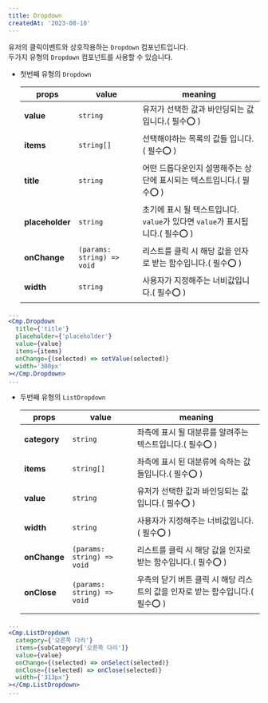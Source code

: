```yaml
---
title: Dropdown
createdAt: '2023-08-10'
---
```


유저의 클릭이벤트와 상호작용하는 `Dropdown` 컴포넌트입니다.<br/>
두가지 유형의 `Dropdown` 컴포넌트를 사용할 수 있습니다.

- 첫번째 유형의 `Dropdown`

  | props           | value                      | meaning                                                                       |
  | --------------- | -------------------------- | ----------------------------------------------------------------------------- |
  | **value**       | `string`                   | 유저가 선택한 값과 바인딩되는 값입니다.( 필수⭕ )                             |
  | **items**       | `string[]`                 | 선택해야하는 목록의 값들 입니다.( 필수⭕ )                                    |
  | **title**       | `string`                   | 어떤 드롭다운인지 설명해주는 상단에 표시되는 텍스트입니다.( 필수⭕ )          |
  | **placeholder** | `string`                   | 초기에 표시 될 텍스트입니다. `value`가 있다면 `value`가 표시됩니다.( 필수⭕ ) |
  | **onChange**    | `(params: string) => void` | 리스트를 클릭 시 해당 값을 인자로 받는 함수입니다.( 필수⭕ )                  |
  | **width**       | `string`                   | 사용자가 지정해주는 너비값입니다.( 필수⭕ )                                   |

```jsx
...
<Cmp.Dropdown
  title={'title'}
  placeholder={'placeholder'}
  value={value}
  items={items}
  onChange={(selected) => setValue(selected)}
  width='300px'
></Cmp.Dropdown>
...
```

- 두번째 유형의 `ListDropdown`

  | props        | value                      | meaning                                                                       |
  | ------------ | -------------------------- | ----------------------------------------------------------------------------- |
  | **category** | `string`                   | 좌측에 표시 될 대분류를 알려주는 텍스트입니다.( 필수⭕ )                      |
  | **items**    | `string[]`                 | 좌측에 표시 된 대분류에 속하는 값들입니다.( 필수⭕ )                          |
  | **value**    | `string`                   | 유저가 선택한 값과 바인딩되는 값입니다.( 필수⭕ )                             |
  | **width**    | `string`                   | 사용자가 지정해주는 너비값입니다.( 필수⭕ )                                   |
  | **onChange** | `(params: string) => void` | 리스트를 클릭 시 해당 값을 인자로 받는 함수입니다.( 필수⭕ )                  |
  | **onClose**  | `(params: string) => void` | 우측의 닫기 버튼 클릭 시 해당 리스트의 값을 인자로 받는 함수입니다.( 필수⭕ ) |

```jsx
...
<Cmp.ListDropdown
  category={'오른쪽 다리'}
  items={subCategory['오른쪽 다리']}
  value={value}
  onChange={(selected) => onSelect(selected)}
  onClose={(selected) => onClose(selected)}
  width={'313px'}
></Cmp.ListDropdown>
...
```
